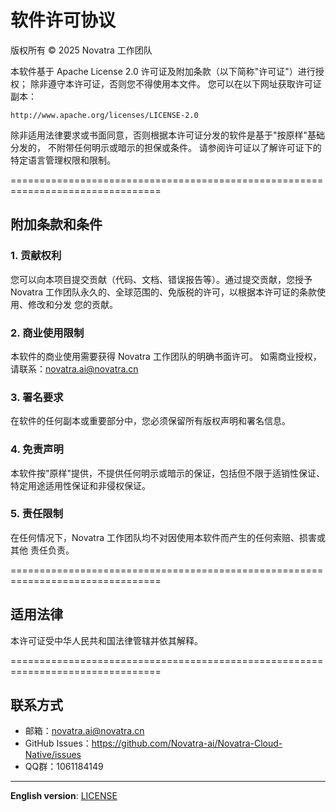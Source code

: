 # 软件许可协议

版权所有 © 2025 Novatra 工作团队

本软件基于 Apache License 2.0 许可证及附加条款（以下简称"许可证"）进行授权；
除非遵守本许可证，否则您不得使用本文件。
您可以在以下网址获取许可证副本：

    http://www.apache.org/licenses/LICENSE-2.0

除非适用法律要求或书面同意，否则根据本许可证分发的软件是基于"按原样"基础分发的，
不附带任何明示或暗示的担保或条件。
请参阅许可证以了解许可证下的特定语言管理权限和限制。

================================================================================

## 附加条款和条件

### 1. 贡献权利

您可以向本项目提交贡献（代码、文档、错误报告等）。通过提交贡献，您授予 Novatra 
工作团队永久的、全球范围的、免版税的许可，以根据本许可证的条款使用、修改和分发
您的贡献。

### 2. 商业使用限制

本软件的商业使用需要获得 Novatra 工作团队的明确书面许可。
如需商业授权，请联系：novatra.ai@novatra.cn

### 3. 署名要求

在软件的任何副本或重要部分中，您必须保留所有版权声明和署名信息。

### 4. 免责声明

本软件按"原样"提供，不提供任何明示或暗示的保证，包括但不限于适销性保证、
特定用途适用性保证和非侵权保证。

### 5. 责任限制

在任何情况下，Novatra 工作团队均不对因使用本软件而产生的任何索赔、损害或其他
责任负责。

================================================================================

## 适用法律

本许可证受中华人民共和国法律管辖并依其解释。

================================================================================

## 联系方式

- 邮箱：novatra.ai@novatra.cn
- GitHub Issues：https://github.com/Novatra-ai/Novatra-Cloud-Native/issues
- QQ群：1061184149

---

**English version**: [LICENSE](LICENSE)


